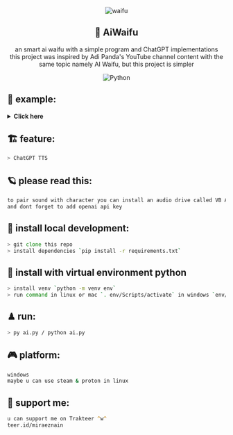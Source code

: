 <div align="center">

![waifu](https://user-images.githubusercontent.com/86060881/224974085-f92ff75f-b03c-47ff-9f9f-9a75d6165711.png)

<h2>🧩 AiWaifu</h2>
an smart ai waifu with a simple program and ChatGPT implementations<br> this project was inspired by Adi Panda's YouTube channel content with the same topic namely AI Waifu, but this project is simpler <br>
 
![Python](https://img.shields.io/badge/python-3670A0?style=plastic&logo=python&logoColor=ffdd54)
</div>

## 🚀 example:

<details>
<summary><b>Click here</b></summary> 
using vtubestudio software as a character intermediary
 
![ss](https://user-images.githubusercontent.com/86060881/224975752-77f6dc1a-a7ae-4bdc-b90e-daac24fe5d55.png)

</details>

## 🏗 feature:

```zsh
> ChatGPT TTS
```

## 🪐 please read this:

```zsh
to pair sound with character you can install an audio drive called VB Audio
and dont forget to add openai api key
```

## 🎯 install local development:

```zsh
> git clone this repo
> install dependencies `pip install -r requirements.txt`
```

## 🎯 install with virtual environment python

```zsh
> install venv `python -m venv env`
> run command in linux or mac `. env/Scripts/activate` in windows `env/Scripts/activate.bat`

```

## ♟ run:

```zsh
> py ai.py / python ai.py
```

## 🎮 platform:

```zsh
windows
maybe u can use steam & proton in linux
```

## 🌌 support me:

```zsh
u can support me on Trakteer ^w^
teer.id/miraeznain
```
